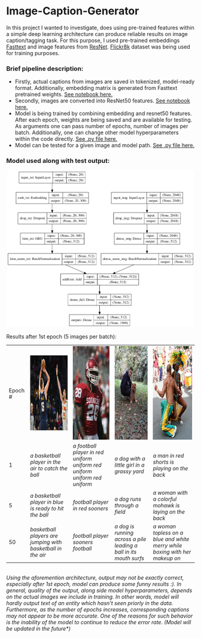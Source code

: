# Image-Caption-Generator
In this project I wanted to investigate, does using pre-trained features within a simple deep learning architecture can produce reliable results on image caption/tagging task. For this purpose, I used pre-trained embeddings [Fasttext](https://fasttext.cc/) and image features from [ResNet](https://keras.io/api/applications/resnet/). [Flickr8k](https://www.kaggle.com/shadabhussain/flickr8k?select=Flickr_Data) dataset was being used for training purposes.


### Brief pipeline description:
* Firstly, actual captions from images are saved in tokenized, model-ready format. Additionally, embedding matrix is generated from Fasttext pretrained weights. [See notebook here.](https://github.com/RadomirPopovicFON/Image-Caption-Generator/blob/master/caption_extraction.ipynb) 
* Secondly, images are converted into ResNet50 features. [See notebook here.](https://github.com/RadomirPopovicFON/Image-Caption-Generator/blob/master/image_extraction.ipynb)
* Model is being trained by combining embedding and resnet50 features. After each epoch, weights are being saved and are available for testing. As arguments one can pass number of epochs, number of images per batch. Additionally, one can change other model hyperparameters within the code directly. [See .py file here.](https://github.com/RadomirPopovicFON/Image-Caption-Generator/blob/master/train.py)
* Model can be tested for a given image and model path. [See .py file here.](https://github.com/RadomirPopovicFON/Image-Caption-Generator/blob/master/test.py)<br/>


### Model used along with test output:
<p align="center">
  <img src="https://github.com/RadomirPopovicFON/Image-Caption-Generator/blob/master/images/model.png" width="500">
</p>

Results after 1st epoch (5 images per batch):

<table>
  <tr>
    <td>Epoch #</td>
    <td><img src="https://github.com/RadomirPopovicFON/Image-Caption-Generator/blob/master/images/test-1.jpg" width=250 height=200></td>
    <td><img src="https://github.com/RadomirPopovicFON/Image-Caption-Generator/blob/master/images/test-2.jpg" width=150 height=250></td>
    <td><img src="https://github.com/RadomirPopovicFON/Image-Caption-Generator/blob/master/images/test-3.jpg" width=150 height=250></td>
    <td><img src="https://github.com/RadomirPopovicFON/Image-Caption-Generator/blob/master/images/test-4.jpg" width=150 height=250></td>
  </tr>
  <tr>
    <td>1</td>
    <td><i>a basketball player in the air to catch the ball</i></td>
    <td><i>a football player in red uniform uniform red uniform uniform red uniform</i></td>
    <td><i>a dog with a little girl in a grassy yard</i></td>
    <td><i>a man in red shorts is playing on the back</i></td>
  </tr>
  <tr>
    <td>5</td>
    <td><i>a basketball player in blue is ready to hit the ball</i></td>
    <td><i>football player in red sooners</i></td>
    <td><i>a dog runs through a field</i></td>
    <td><i>a woman with a colorful mohawk is laying on the back</i></td>
  </tr>
  <tr>
    <td>50</td>
    <td><i>basketball players are jumping with basketball in the air</i></td>
    <td><i>football player sooners football</i></td>
    <td><i>a dog is running across a pile leading a ball in its mouth surfs</i></td>
    <td><i>a woman topless on a blue and white merry while boxing with her makeup on</i></td>
  </tr>
 </table>
<br/>
<i>Using the aforemention architecture, output may not be exactly correct, especially after 1st epoch, model can produce some funny results :). In general, quality of the output, along side model hyperparameters, depends on the actual images we include in training. In other words, model will hardly output text of an entity which hasn't seen priorly in the data. <br/>Furthermore, as the number of epochs increases, corresponding captions may not appear to be more accurate. One of the reasons for such behavior is the inability of the model to continue to reduce the error rate. (Model will be updated in the future*)</i>
